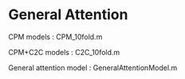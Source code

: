 # General Attention

CPM models : CPM_10fold.m

CPM+C2C models : C2C_10fold.m

General attention model : GeneralAttentionModel.m
